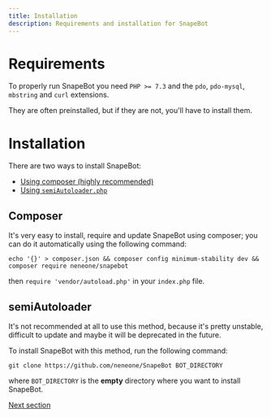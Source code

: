 ```yaml
---
title: Installation
description: Requirements and installation for SnapeBot
---
```

# Requirements

To properly run SnapeBot you need `PHP >= 7.3` and the `pdo`, `pdo-mysql`, `mbstring` and `curl` extensions.

They are often preinstalled, but if they are not, you'll have to install them.


# Installation

There are two ways to install SnapeBot:

* [Using composer (highly recommended)](https://snapebot.neneone.cf/installation.html#composer)
* [Using `semiAutoloader.php`](https://snapebot.neneone.cf/installation.html#semiautoloader)


## Composer

It's very easy to install, require and update SnapeBot using composer; you can do it automatically using the following command:

```
echo '{}' > composer.json && composer config minimum-stability dev && composer require neneone/snapebot
```

then `require 'vendor/autoload.php'` in your `index.php` file.


## semiAutoloader

It's not recommended at all to use this method, because it's pretty unstable, difficult to update and maybe it will be deprecated in the future.

To install SnapeBot with this method, run the following command:

```
git clone https://github.com/neneone/SnapeBot BOT_DIRECTORY
```

where `BOT_DIRECTORY` is the **empty** directory where you want to install SnapeBot.

[Next section](https://snapebot.neneone.cf/update.html)
